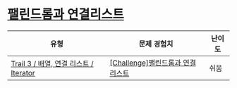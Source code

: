 # [팰린드롬과 연결리스트](https://www.codetree.ai/trails/complete/curated-cards/challenge-palindrome-and-linkedlist)

|유형|문제 경험치|난이도|
|---|---|---|
|[Trail 3 / 배열, 연결 리스트 / Iterator](https://www.codetree.ai/trail-info/novice-high/)|[[Challenge]팰린드롬과 연결리스트](https://www.codetree.ai/trails/complete/curated-cards/challenge-palindrome-and-linkedlist/)|쉬움|

